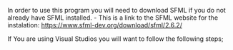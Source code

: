 In order to use this program you will need to download SFML if you do not already have SFML installed.
    - This is a link to the SFML website for the instalation: https://www.sfml-dev.org/download/sfml/2.6.2/

If You are using Visual Studios you will want to follow the following steps;
  
